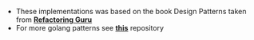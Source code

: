 - These implementations was based on the book Design Patterns taken from **[Refactoring Guru](https://refactoring.guru)**
- For more golang patterns see **[this](https://github.com/tmrts/go-patterns)** repository 
